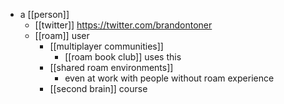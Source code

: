 - a [[person]]
	- [[twitter]] https://twitter.com/brandontoner
	- [[roam]] user
		- [[multiplayer communities]]
			- [[roam book club]] uses this
		- [[shared roam environments]]
			- even at work with people without roam experience
		- [[second brain]] course